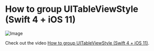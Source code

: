 # How to group UITableViewStyle (Swift 4 + iOS 11)

![Image](https://github.com/wells86/A-Swiftly-Tilting-Planet/blob/master/2018/Swift%204%20%2B%20iOS%2011%20How-Tos/UITableViewStyle.grouped/UITableViewStyle.grouped/UITableViewStyle.png)

Check out the video [How to group UITableViewStyle (Swift 4 + iOS 11)](https://youtu.be/2VZQqX2Ffno).

